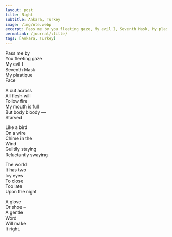 ```yaml
---
layout: post
title: Night
subtitle: Ankara, Turkey
image: /img/nte.webp
excerpt: Pass me by you fleeting gaze, My evil I, Seventh Mask, My plastique face ...
permalink: /journal/:title/
tags: [Ankara, Turkey]
---
```

Pass me by  
You fleeting gaze  
My evil I  
Seventh Mask  
My plastique  
Face  

A cut across  
All flesh will  
Follow fire  
My mouth is full  
But body bloody —  
Starved  

Like a bird  
On a wire  
Chime in the  
Wind  
Guiltily staying  
Reluctantly swaying  

The world  
It has two  
Icy eyes  
To close  
Too late  
Upon the night  

A glove  
Or shoe –  
A gentle  
Word  
Will make  
It right.  
